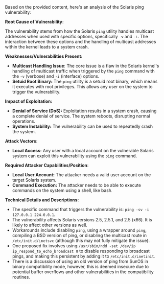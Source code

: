 Based on the provided content, here's an analysis of the Solaris ping vulnerability:

**Root Cause of Vulnerability:**

The vulnerability stems from how the Solaris `ping` utility handles multicast addresses when used with specific options, specifically `-v` and `-i`. The interaction between these options and the handling of multicast addresses within the kernel leads to a system crash.

**Weaknesses/Vulnerabilities Present:**

*   **Multicast Handling Issue:** The core issue is a flaw in the Solaris kernel's handling of multicast traffic when triggered by the `ping` command with the `-v` (verbose) and `-i` (interface) options.
*   **Setuid Root Binary:** The `ping` utility is a setuid root binary, which means it executes with root privileges. This allows any user on the system to trigger the vulnerability.

**Impact of Exploitation:**

*   **Denial of Service (DoS):** Exploitation results in a system crash, causing a complete denial of service. The system reboots, disrupting normal operations.
*   **System Instability:** The vulnerability can be used to repeatedly crash the system.

**Attack Vectors:**

*   **Local Access:** Any user with a local account on the vulnerable Solaris system can exploit this vulnerability using the `ping` command.

**Required Attacker Capabilities/Position:**

*   **Local User Account:** The attacker needs a valid user account on the target Solaris system.
*   **Command Execution:** The attacker needs to be able to execute commands on the system using a shell, like bash.

**Technical Details and Descriptions:**

*   The specific command that triggers the vulnerability is: `ping -sv -i 127.0.0.1 224.0.0.1`.
*   The vulnerability affects Solaris versions 2.5, 2.5.1, and 2.5 (x86). It is likely to affect other versions as well.
*   Workarounds include disabling `ping`, using a wrapper around `ping`, compiling a BSD version of ping, or disabling the multicast route in `/etc/init.d/inetsvc` (although this may not fully mitigate the issue).
*   One proposed fix involves using `/usr/sbin/ndd -set /dev/ip ip_respond_to_echo_broadcast 0` to disable responding to broadcast pings, and making this persistent by adding it to `/etc/init.d/inetinit`.
*   There is a discussion of using an old version of ping from SunOS in binary compatibility mode, however, this is deemed insecure due to potential buffer overflows and other vulnerabilities in the compatibility routines.
